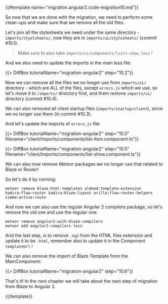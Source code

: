 {{#template name="migration.angular2.code-migration10.md"}}

So now that we are done with the migration, we need to perform some clean-ups and make sure that we remove all the old files.

Let's join all the stylesheets we need under the same directory - `imports/styelsheets/`, now they are in `imports/ui/stylesheets/` (commit #10.1).

> Make sure to also take `imports/ui/components/lists-show.less` !

And we also need to update the imports in the main less file:

{{> DiffBox tutorialName="migration-angular2" step="10.2"}}

Now we can remove all the files we no longer use from `imports/ui/` directory - which are ALL of the files, except `errors.js` which we use, so let's move it to `/imports/` directory first, and them remove `imports/ui/` directory (commit #10.4).

We can also removed all client startup files (`imports/startup/client`), since we no longer use them (in commit #10.3).

And let's update the imports of `errors.js` file:

{{> DiffBox tutorialName="migration-angular2" step="10.5" filename="client/imports/components/list-item.component.ts"}}

{{> DiffBox tutorialName="migration-angular2" step="10.5" filename="client/imports/components/list-show.component.ts"}}

We can also now remove Meteor packages we no longer use that related to Blaze or Router!

So let's do it by running:

    meteor remove blaze-html-templates aldeed:template-extension kadira:flow-router kadira:blaze-layout arillo:flow-router-helpers zimme:active-route

And now we can also use the regular Angular 2 compilers package, so let's remove the old one and use the regular one:

    meteor remove angular2-with-blaze-compilers
    meteor add angular2-compilers less

And the last step, is to remove `.ng2` from the HTML files extension and update it to be `.html`, remember also to update it in the Component `templateUrl` !

We can also remove the import of Blaze Template from the MainComponent:

{{> DiffBox tutorialName="migration-angular2" step="10.6"}}


That's it! In the next chapter we will take about the next step of migration from Blaze to Angular 2.

{{/template}}
